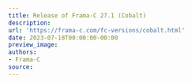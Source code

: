 ```yaml
---
title: Release of Frama-C 27.1 (Cobalt)
description:
url: 'https://frama-c.com/fc-versions/cobalt.html'
date: 2023-07-18T00:00:00-00:00
preview_image:
authors:
- Frama-C
source:
---
```




